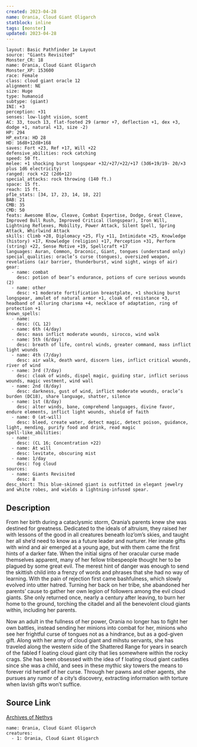 ```yaml
---
created: 2023-04-28
name: Orania, Cloud Giant Oligarch
statblock: inline
tags: [monster]
updated: 2023-04-28
---
```

```statblock
layout: Basic Pathfinder 1e Layout
source: "Giants Revisited"
Monster_CR: 18
name: Orania, Cloud Giant Oligarch
Monster_XP: 153600
race: Female
class: cloud giant oracle 12
alignment: NE
size: Huge
type: humanoid
subtype: (giant)
INI: +3
perception: +31
senses: low-light vision, scent
AC: 33, touch 13, flat-footed 29 (armor +7, deflection +1, dex +3, dodge +1, natural +13, size -2)
HP: 294
HP_extra: HD 28
HD: 16d8+12d8+168
saves: Fort +23, Ref +17, Will +22
defensive_abilities: rock catching
speed: 50 ft.
melee: +1 shocking burst longspear +32/+27/+22/+17 (3d6+19/19- 20/×3 plus 1d6 electricity)
ranged: rock +22 (2d6+12)
special_attacks: rock throwing (140 ft.)
space: 15 ft.
reach: 15 ft.
pf1e_stats: [34, 17, 23, 14, 18, 22]
BAB: 21
CMB: 35
CMD: 50
feats: Awesome Blow, Cleave, Combat Expertise, Dodge, Great Cleave, Improved Bull Rush, Improved Critical (longspear), Iron Will, Lightning Reflexes, Mobility, Power Attack, Silent Spell, Spring Attack, Whirlwind Attack
skills: Climb +28, Diplomacy +25, Fly +11, Intimidate +25, Knowledge (history) +17, Knowledge (religion) +17, Perception +31, Perform (string) +22, Sense Motive +19, Spellcraft +17
languages: Auran, Common, Draconic, Giant, tongues (understand only)
special_qualities: oracle’s curse (tongues), oversized weapon, revelations (air barrier, thunderburst, wind sight, wings of air)
gear:
  - name: combat
    desc: potion of bear’s endurance, potions of cure serious wounds (2)
  - name: other
    desc: +1 moderate fortification breastplate, +1 shocking burst longspear, amulet of natural armor +1, cloak of resistance +3, headband of alluring charisma +4, necklace of adaptation, ring of protection +1
known_spells:
  - name:
    desc: (CL 12)
  - name: 6th (4/day)
    desc: mass inflict moderate wounds, sirocco, wind walk
  - name: 5th (6/day)
    desc: breath of life, control winds, greater command, mass inflict light wounds
  - name: 4th (7/day)
    desc: air walk, death ward, discern lies, inflict critical wounds, river of wind
  - name: 3rd (7/day)
    desc: cloak of winds, dispel magic, guiding star, inflict serious wounds, magic vestment, wind wall
  - name: 2nd (8/day)
    desc: darkness, gust of wind, inflict moderate wounds, oracle’s burden (DC18), share language, shatter, silence
  - name: 1st (8/day)
    desc: alter winds, bane, comprehend languages, divine favor, endure elements, inflict light wounds, shield of faith
  - name: 0 (at-will)
    desc: bleed, create water, detect magic, detect poison, guidance, light, mending, purify food and drink, read magic
spell-like_abilities:
  - name:
    desc: (CL 16; Concentration +22)
  - name: At will
    desc: levitate, obscuring mist
  - name: 1/day
    desc: fog cloud
sources:
  - name: Giants Revisited
    desc: 8
desc_short: This blue-skinned giant is outfitted in elegant jewelry and white robes, and wields a lightning-infused spear.
```
## Description
From her birth during a cataclysmic storm, Orania’s parents knew she was destined for greatness. Dedicated to the ideals of altruism, they raised her with lessons of the good in all creatures beneath Ioz’om’s skies, and taught her all she’d need to know as a future leader and nurturer. Her innate gifts with wind and air emerged at a young age, but with them came the first hints of a darker fate. When the initial signs of her oracular curse made themselves apparent, many of her fellow tribespeople thought her to be plagued by some great evil. The merest hint of danger was enough to send the skittish child into a frenzy of words and phrases that she had no way of learning. With the pain of rejection first came bashfulness, which slowly evolved into utter hatred. Turning her back on her tribe, she abandoned her parents’ cause to gather her own legion of followers among the evil cloud giants. She only returned once, nearly a century after leaving, to burn her home to the ground, torching the citadel and all the benevolent cloud giants within, including her parents.

Now an adult in the fullness of her power, Orania no longer has to fight her own battles, instead sending her minions into combat for her, minions who see her frightful curse of tongues not as a hindrance, but as a god-given gift. Along with her army of cloud giant and mihstu servants, she has traveled along the western side of the Shattered Range for years in search of the fabled f loating cloud giant city that lies somewhere within the rocky crags. She has been obsessed with the idea of f loating cloud giant castles since she was a child, and sees in these mythic sky towers the means to forever rid herself of her curse. Through her pawns and other agents, she pursues any rumor of a city’s discovery, extracting information with torture when lavish gifts won’t suffice.
## Source Link
[Archives of Nethys](https://aonprd.com/MonsterDisplay.aspx?ItemName=Orania%2C%20Cloud%20Giant%20Oligarch)
```encounter-table
name: Orania, Cloud Giant Oligarch
creatures:
  - 1: Orania, Cloud Giant Oligarch
```
